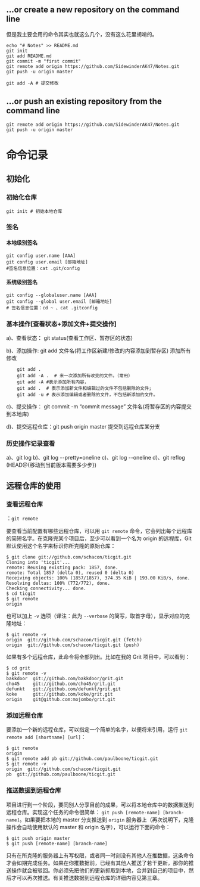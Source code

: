 ## …or create a new repository on the command line

但是我主要会用的命令其实也就这么几个，没有这么花里胡哨的。

```shell
echo "# Notes" >> README.md
git init
git add README.md
git commit -m "first commit"
git remote add origin https://github.com/SidewinderAK47/Notes.git
git push -u origin master

git add -A # 提交修改
```

## …or push an existing repository from the command line

```shell
git remote add origin https://github.com/SidewinderAK47/Notes.git
git push -u origin master
```

# 命令记录

## 初始化
### 初始化仓库
```shell
git init # 初始本地仓库 
```
### 签名
#### 本地级别签名
```shell
git config user.name [AAA]
git config user.email [邮箱地址]
#签名信息位置：cat .git/config
```
#### 系统级别签名
```shell
git config --globaluser.name [AAA]
git config --global user.email [邮箱地址]
# 签名信息位置：cd ~ 、cat .gitconfig
```
### 基本操作[查看状态+添加文件+提交操作]
a)、查看状态： git status(查看工作区、暂存区的状态)

b)、添加操作: git add 文件名(将工作区新建/修改的内容添加到暂存区)  添加所有修改 
```shell
    git add .
    git add -A .  # 来一次添加所有改变的文件。（常用）
    git add -A #表示添加所有内容，
    git add .  # 表示添加新文件和编辑过的文件不包括删除的文件; 
    git add -u # 表示添加编辑或者删除的文件，不包括新添加的文件。

```
c)、提交操作： git commit -m “commit message” 文件名(将暂存区的内容提交到本地库)

d)、提交远程仓库：git push origin master  提交到远程仓库某分支

### 历史操作记录查看
a)、git log
b)、git log --pretty=oneline
c)、git log --oneline
d)、git reflog (HEAD@{移动到当前版本需要多少步})

## 远程仓库的使用

### 查看远程仓库

：`git remote`

要查看当前配置有哪些远程仓库，可以用 `git remote` 命令，它会列出每个远程库的简短名字。在克隆完某个项目后，至少可以看到一个名为 origin 的远程库，Git 默认使用这个名字来标识你所克隆的原始仓库：

```
$ git clone git://github.com/schacon/ticgit.git
Cloning into 'ticgit'...
remote: Reusing existing pack: 1857, done.
remote: Total 1857 (delta 0), reused 0 (delta 0)
Receiving objects: 100% (1857/1857), 374.35 KiB | 193.00 KiB/s, done.
Resolving deltas: 100% (772/772), done.
Checking connectivity... done.
$ cd ticgit
$ git remote
origin
```

也可以加上 `-v` 选项（译注：此为 `--verbose` 的简写，取首字母），显示对应的克隆地址：

```shell
$ git remote -v
origin  git://github.com/schacon/ticgit.git (fetch)
origin  git://github.com/schacon/ticgit.git (push)
```

如果有多个远程仓库，此命令将全部列出。比如在我的 Grit 项目中，可以看到：

```
$ cd grit
$ git remote -v
bakkdoor  git://github.com/bakkdoor/grit.git
cho45     git://github.com/cho45/grit.git
defunkt   git://github.com/defunkt/grit.git
koke      git://github.com/koke/grit.git
origin    git@github.com:mojombo/grit.git
```

### 添加远程仓库

要添加一个新的远程仓库，可以指定一个简单的名字，以便将来引用，运行 `git remote add [shortname] [url]`：

```
$ git remote
origin
$ git remote add pb git://github.com/paulboone/ticgit.git
$ git remote -v
origin  git://github.com/schacon/ticgit.git
pb  git://github.com/paulboone/ticgit.git
```

### 推送数据到远程仓库

项目进行到一个阶段，要同别人分享目前的成果，可以将本地仓库中的数据推送到远程仓库。实现这个任务的命令很简单： `git push [remote-name] [branch-name]`。如果要把本地的 master 分支推送到 `origin` 服务器上（再次说明下，克隆操作会自动使用默认的 master 和 origin 名字），可以运行下面的命令：

```
$ git push origin master
$ git push [remote-name] [branch-name]
```

只有在所克隆的服务器上有写权限，或者同一时刻没有其他人在推数据，这条命令才会如期完成任务。如果在你推数据前，已经有其他人推送了若干更新，那你的推送操作就会被驳回。你必须先把他们的更新抓取到本地，合并到自己的项目中，然后才可以再次推送。有关推送数据到远程仓库的详细内容见第三章。

